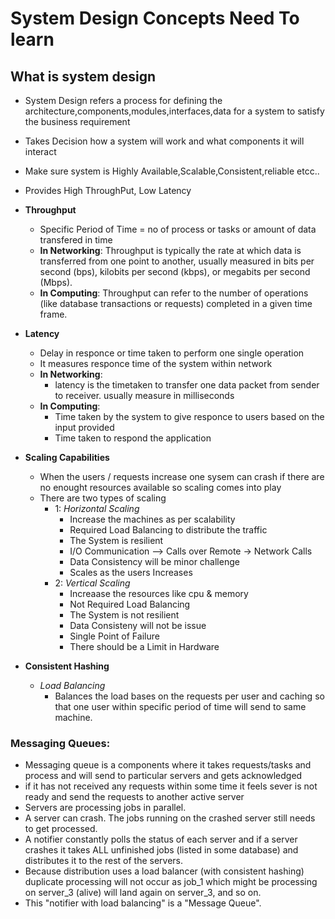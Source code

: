 # System Design Concepts Need To learn 

## What is system design

- System Design refers a process for defining the architecture,components,modules,interfaces,data for a system to satisfy the business requirement
- Takes Decision how a system will work and what components it will interact
- Make sure system is Highly Available,Scalable,Consistent,reliable etcc..
- Provides High ThroughPut, Low Latency

- **Throughput**
  - Specific Period of Time = no of process or tasks or amount of data transfered in time
  - **In Networking**: Throughput is typically the rate at which data is transferred from one point to another, usually measured in bits per second (bps), kilobits per second (kbps), or megabits per second (Mbps).
  - **In Computing**: Throughput can refer to the number of operations (like database transactions or requests) completed in a given time frame.
- **Latency**
  - Delay in responce or time taken to perform one single operation 
  - It measures responce time of the system within network
  - **In Networking**: 
    - latency is the timetaken to transfer one data packet from sender to receiver. usually measure in milliseconds
  - **In Computing**:
    - Time taken by the system to give responce to users based on the input provided
    - Time taken to respond the application
- **Scaling Capabilities**
  - When the users / requests increase one sysem can crash if there are no enought resources available so scaling comes into play
  - There are two types of scaling
    - 1: *Horizontal Scaling*
      - Increase the machines as per scalability
      - Required Load Balancing to distribute the traffic
      - The System is resilient
      - I/O Communication --> Calls over Remote -> Network Calls
      - Data Consistency will be minor challenge
      - Scales as the users Increases
    - 2: *Vertical Scaling*
      - Increaase the resources like cpu & memory
      - Not Required Load Balancing
      - The System is not resilient
      - Data Consisteny will not be issue
      - Single Point of Failure
      - There should be a Limit in Hardware
- **Consistent Hashing**
  - *Load Balancing*
    - Balances the load bases on the requests per user and caching so that one user within specific period of time will send to same machine.

### Messaging Queues:
- Messaging queue is a components where it takes requests/tasks and process and will send to particular servers and gets acknowledged 
- if it has not received any requests within some time it feels sever is not ready and send the requests to another active server
- Servers are processing jobs in parallel.
- A server can crash. The jobs running on the crashed server still needs to get processed.
- A notifier constantly polls the status of each server and if a server crashes it takes ALL unfinished jobs (listed in some database) and distributes it to the rest of the servers.
- Because distribution uses a load balancer (with consistent hashing) duplicate processing will not occur as job_1 which might be processing on server_3 (alive) will land again on server_3, and so on.
- This "notifier with load balancing" is a "Message Queue".